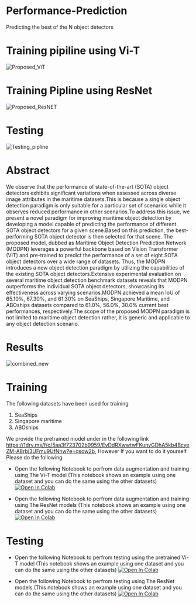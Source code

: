 # Performance-Prediction
Predicting the best of the N object detectors

# Training pipiline using Vi-T
![Proposed_ViT](https://github.com/user-attachments/assets/dfa9e25e-963c-4d67-9be7-49cdc931d475)

# Training Pipline using ResNet
![Proposed_ResNET](https://github.com/user-attachments/assets/a6047314-f11d-4a30-a191-53f3c8940e30)

# Testing
![Testing_pipline](https://github.com/user-attachments/assets/5dd6f760-4e87-4caf-a258-bf1fd7613e38)

# Abstract

We observe that the performance of state-of-the-art (SOTA) object detectors exhibits significant variations when assessed across diverse image attributes in the maritime datasets.This is because a single object detection paradigm is only suitable for a particular set of scenarios while it observes reduced performance in other scenarios.To address this issue, we present a novel paradigm for improving maritime object detection by developing a model capable of predicting the performance of different SOTA object detectors for a given scene.Based on this prediction, the best-performing SOTA object detector is then selected for that scene.
The proposed model, dubbed as Maritime Object Detection Prediction Network (MODPN) leverages a powerful backbone based on Vision Transformer (ViT) and pre-trained to predict the performance of a set of eight SOTA object detectors over a wide range of datasets. Thus, the MODPN introduces a new object detection paradigm by utilizing the capabilities of the existing SOTA object detectors.Extensive experimental evaluation on several maritime object detection benchmark datasets reveals that MODPN outperforms the individual SOTA object detectors, showcasing its effectiveness across varying scenarios.MODPN achieved a mean IoU of 65.10%, 67.30%, and 61.30% on SeaShips, Singapore Maritime, and ABOships datasets compared to 61.0%, 56.0%, 30.0% current best performances, respectively.The scope of the proposed MODPN paradigm is not limited to maritime object detection rather, it is generic and applicable to any object detection scenario.

# Results 

![combined_new](https://github.com/user-attachments/assets/f5df8123-a46b-48a8-8ed6-c7f929f69216)

# Training 
The following datasets have been used for training 
   1. SeaShips
   2. Singapore maritime 
   3. ABOships 
   
We provide the pretrained model under in the following link https://1drv.ms/f/c/5aa3f723702b9959/EvDdRXwwtwFKunyGDhA5kb4BcyeZM-A8rbj3UFmu9UfNhw?e=qsow2b, However If you want to do it yourself Please do the following

- Open the following Notebook to perfrom data augmentation and training using The Vi-T model (This notebook shows an example using one dataset and you can do the same using the other datasets) 
[![Open In Colab](https://colab.research.google.com/assets/colab-badge.svg)](https://github.com/omarbelal10/Performance-Prediction/blob/main/Vi-T_Train.ipynb)


- Open the following Notebook to perfrom data augmentation and training using The ResNet models (This notebook shows an example using one dataset and you can do the same using the other datasets)
[![Open In Colab](https://colab.research.google.com/assets/colab-badge.svg)](https://github.com/omarbelal10/Performance-Prediction/blob/main/ResNet_Train.ipynb)

# Testing

- Open the following Notebook to perfrom testing using the pretrained Vi-T model (This notebook shows an example using one dataset and you can do the same using the other datasets) 
[![Open In Colab](https://colab.research.google.com/assets/colab-badge.svg)](https://github.com/omarbelal10/Performance-Prediction/blob/main/Vi-T_Test.ipynb)

- Open the following Notebook to perfrom testing using The ResNet models (This notebook shows an example using one dataset and you can do the same using the other datasets) 
[![Open In Colab](https://colab.research.google.com/assets/colab-badge.svg)](https://github.com/omarbelal10/Performance-Prediction/blob/main/ResNet_Test.ipynb)



